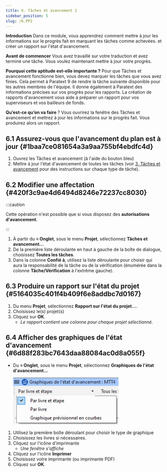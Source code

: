 ```yaml
---
title: 6. Tâches et avancement 2
sidebar_position: 5
slug: /6.PP2
---
```


**Introduction** Dans ce module, vous apprendrez comment mettre à jour les informations sur le progrès fait en marquant les tâches comme achevées. et créer un rapport sur l'état d'avancement.

**Avant de commencer** Vous avez travaillé sur votre traduction et avez terminé une tâche. Vous voulez maintenant mettre à jour votre progrès.

**Pourquoi cette aptitude est-elle importante ?** Pour que Tâches et avancement fonctionne bien, vous devez marquer les tâches que vous avez finies. Cela permet à Paratext 9 de rendre la tâche suivante disponible pour les autres membres de l'équipe. Il donne également à Paratext des informations précises sur vos progrès pour les rapports. La création de rapports d'avancement vous aide à préparer un rapport pour vos superviseurs et vos bailleurs de fonds.

**Qu’est-ce qu’on va faire** ? Vous ouvrirez la fenêtre des Tâches et avancement et mettrez à jour les informations sur le progrès fait. Vous produirez alors un rapport.

## 6.1 Assurez-vous que l'avancement du plan est à jour {#1baa7ce081654a3a9aa755bf4ebdfc4d}

1. Ouvrez les Tâches et avancement (à l'aide du bouton bleu)
2. Mettre à jour l'état d'avancement de toutes les tâches (voir [3. Tâches et avancement](/3.PP1) pour des instructions sur chaque type de tâche).

## 6.2 Modifier une affectation {#420f3c9ae4d6494d8246e72237cc8030}

:::caution

Cette opération n'est possible que si vous disposez des **autorisations d'avancement**.

:::

1. À partir du **≡ Onglet**, sous le menu **Projet**, sélectionnez **Tâches et avancement…**
2. De la première liste déroulante en haut à gauche de la boîte de dialogue, choisissez **Toutes les tâches**.
3. Dans la colonne **Confié à**, utilisez la liste déroulante pour choisir qui aura la responsabilité de la tâche ou de la vérification (énumérée dans la colonne **Tâche/Vérification** à l'extrême gauche).

## 6.3 Produire un rapport sur l'état du projet {#5164035c401f4b409f6e8addbc7d0167}

1. Du menu **Projet**, sélectionnez **Rapport sur l'état du projet…**.
2. Choisissez le(s) projet(s)
3. Cliquez sur **OK**.
   - _Le rapport contient une colonne pour chaque projet sélectionné._

## **6.4 Afficher des graphiques de l'état d'avancement** {#6d88f283bc7643daa88084ac0d8a055f}

- Du **≡ Onglet**, sous le menu **Projet**, sélectionnez **Graphiques de l'état d'avancement…**

  ![](./1163930921.png)

1. Utilisez la première boîte déroulant pour choisir le type de graphique
2. Choisissez les livres si nécessaires.
3. Cliquez sur l'icône d'imprimante
   - _Une fenêtre s'affiche_
4. Cliquez sur l'icône **Imprimer**
5. Choisissez votre imprimante (ou imprimante PDF)
6. Cliquez sur **OK**.

